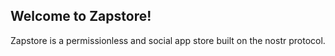 ## Welcome to Zapstore!

Zapstore is a permissionless and social app store built on the nostr protocol.
